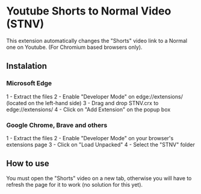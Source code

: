 # Youtube Shorts to Normal Video (STNV)
This extension automatically changes the "Shorts" video link to a Normal one on Youtube.
(For Chromium based browsers only).

## Instalation

### Microsoft Edge
1 - Extract the files
2 - Enable "Developer Mode" on edge://extensions/ (located on the left-hand side)
3 - Drag and drop STNV.crx to edge://extensions/
4 - Click on "Add Extension" on the popup box

### Google Chrome, Brave and others
1 - Extract the files
2 - Enable "Developer Mode" on your browser's extensions page
3 - Click on "Load Unpacked"
4 - Select the "STNV" folder

## How to use
You must open the "Shorts" video on a new tab, otherwise you will have to refresh the page for it to work (no solution for this yet).
